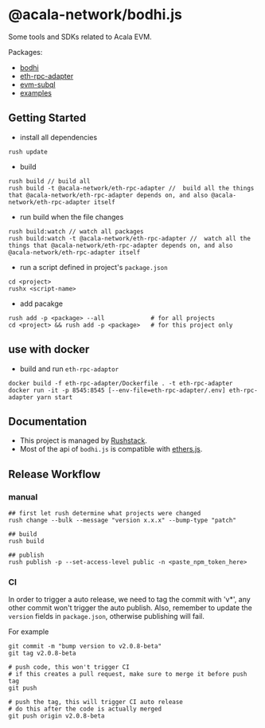 # @acala-network/bodhi.js
Some tools and SDKs related to Acala EVM. 

Packages:
- [bodhi](./bodhi)
- [eth-rpc-adapter](./eth-rpc-adapter)
- [evm-subql](./evm-subql)
- [examples](./examples)

## Getting Started
- install all dependencies
```
rush update
```

- build
```
rush build // build all
rush build -t @acala-network/eth-rpc-adapter //  build all the things that @acala-network/eth-rpc-adapter depends on, and also @acala-network/eth-rpc-adapter itself
```

- run build when the file changes
```
rush build:watch // watch all packages
rush build:watch -t @acala-network/eth-rpc-adapter //  watch all the things that @acala-network/eth-rpc-adapter depends on, and also @acala-network/eth-rpc-adapter itself
```

- run a script defined in project's `package.json`
```
cd <project>
rushx <script-name>
```

- add pacakge
```
rush add -p <package> --all             # for all projects
cd <project> && rush add -p <package>   # for this project only
```

## use with docker
- build and run `eth-rpc-adaptor`
```
docker build -f eth-rpc-adapter/Dockerfile . -t eth-rpc-adapter
docker run -it -p 8545:8545 [--env-file=eth-rpc-adapter/.env] eth-rpc-adapter yarn start
```

## Documentation
- This project is managed by [Rushstack](https://github.com/microsoft/rushstack).
- Most of the api of `bodhi.js` is compatible with [ethers.js](https://docs.ethers.io/v5/single-page/).

## Release Workflow
### manual
```
## first let rush determine what projects were changed
rush change --bulk --message "version x.x.x" --bump-type "patch"

## build
rush build

## publish
rush publish -p --set-access-level public -n <paste_npm_token_here>
```

### CI
In order to trigger a auto release, we need to tag the commit with 'v*', any other commit won't trigger the auto publish. Also, remember to update the `version` fields in `package.json`, otherwise publishing will fail.

For example
```
git commit -m "bump version to v2.0.8-beta"
git tag v2.0.8-beta

# push code, this won't trigger CI
# if this creates a pull request, make sure to merge it before push tag
git push

# push the tag, this will trigger CI auto release
# do this after the code is actually merged
git push origin v2.0.8-beta
```
